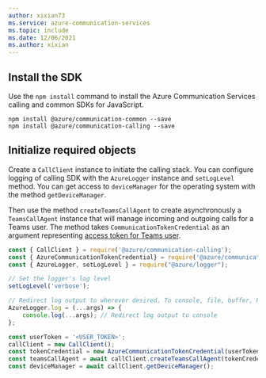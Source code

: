 ```yaml
---
author: xixian73
ms.service: azure-communication-services
ms.topic: include
ms.date: 12/06/2021
ms.author: xixian
---
```

## Install the SDK

Use the `npm install` command to install the Azure Communication Services calling and common SDKs for JavaScript.

```console
npm install @azure/communication-common --save
npm install @azure/communication-calling --save
```

## Initialize required objects

Create a `CallClient` instance to initiate the calling stack. You can configure logging of calling SDK with the `AzureLogger` instance and `setLogLevel` method. You can get access to `deviceManager` for the operating system with the method `getDeviceManager`. 

Then use the method `createTeamsCallAgent` to create asynchronously a `TeamsCallAgent` instance that will manage incoming and outgoing calls for a Teams user. The method takes `CommunicationTokenCredential` as an argument representing [access token for Teams user](../../../../quickstarts/manage-teams-identity.md).

```js
const { CallClient } = require('@azure/communication-calling');
const { AzureCommunicationTokenCredential} = require('@azure/communication-common');
const { AzureLogger, setLogLevel } = require("@azure/logger");

// Set the logger's log level
setLogLevel('verbose');

// Redirect log output to wherever desired. To console, file, buffer, REST API, etc...
AzureLogger.log = (...args) => {
    console.log(...args); // Redirect log output to console
};

const userToken = '<USER_TOKEN>';
callClient = new CallClient();
const tokenCredential = new AzureCommunicationTokenCredential(userToken);
const teamsCallAgent = await callClient.createTeamsCallAgent(tokenCredential);
const deviceManager = await callClient.getDeviceManager();
```
